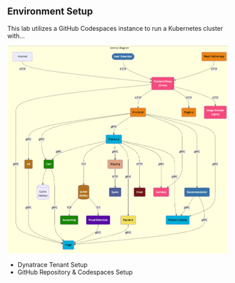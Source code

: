 ## Environment Setup

This lab utilizes a GitHub Codespaces instance to run a Kubernetes cluster with...

![IDP Architecture](../../assets/images/astroshop_arch.png)

* Dynatrace Tenant Setup
* GitHub Repository & Codespaces Setup


